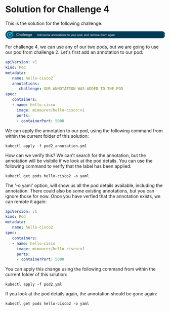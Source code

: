 # Solution for Challenge 4

This is the solution for the following challenge:

![Challenge 4](../../img/challenge4.png?raw=true "Challenge 4")

For challenge 4, we can use any of our two pods, but we are going to use our pod from challenge 2. Let's first add an annotation to our pod:

```yaml
apiVersion: v1
kind: Pod
metadata:
   name: hello-cisco2
   annotations:
      challenge: OUR ANNOTATION WAS ADDED TO THE POD
spec:
   containers:
   - name: hello-cisco
     image: mimaurer/hello-cisco:v1
     ports:
     - containerPort: 5000
```

We can apply the annotation to our pod, using the following command from within the current folder of this solution:

```
kubectl apply -f pod2_annotation.yml
```

How can we verify this? We can't search for the annotation, but the annotation will be visibile if we look at the pod details. You can use the following command to verify that the label has been applied:

```
kubectl get pods hello-cisco2 -o yaml
```

The '-o yaml' option, will show us all the pod details available, including the annotation. There could also be some existing annotations, but you can ignore those for now. Once you have verfied that the annotation exists, we can remote it again:

```yaml
apiVersion: v1
kind: Pod
metadata:
   name: hello-cisco2
spec:
   containers:
   - name: hello-cisco
     image: mimaurer/hello-cisco:v1
     ports:
     - containerPort: 5000
```

You can apply this change using the following command from within the current folder of this solution:

```
kubectl apply -f pod2.yml
```

If you look at the pod details again, the annotation should be gone again:

```
kubectl get pods hello-cisco2 -o yaml
```
